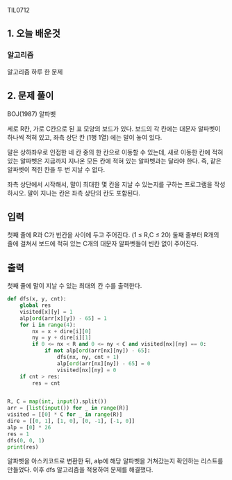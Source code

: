 TIL0712

## 1. 오늘 배운것

### 알고리즘



알고리즘 하루 한 문제

## 2. 문제 풀이

BOJ(1987) 알파벳



세로 R칸, 가로 C칸으로 된 표 모양의 보드가 있다. 보드의 각 칸에는 대문자 알파벳이 하나씩 적혀 있고, 좌측 상단 칸 (1행 1열) 에는 말이 놓여 있다.

말은 상하좌우로 인접한 네 칸 중의 한 칸으로 이동할 수 있는데, 새로 이동한 칸에 적혀 있는 알파벳은 지금까지 지나온 모든 칸에 적혀 있는 알파벳과는 달라야 한다. 즉, 같은 알파벳이 적힌 칸을 두 번 지날 수 없다.

좌측 상단에서 시작해서, 말이 최대한 몇 칸을 지날 수 있는지를 구하는 프로그램을 작성하시오. 말이 지나는 칸은 좌측 상단의 칸도 포함된다.



## 입력

첫째 줄에 R과 C가 빈칸을 사이에 두고 주어진다. (1 ≤ R,C ≤ 20) 둘째 줄부터 R개의 줄에 걸쳐서 보드에 적혀 있는 C개의 대문자 알파벳들이 빈칸 없이 주어진다.



## 출력

첫째 줄에 말이 지날 수 있는 최대의 칸 수를 출력한다.

``````python
def dfs(x, y, cnt):
    global res
    visited[x][y] = 1
    alp[ord(arr[x][y]) - 65] = 1
    for i in range(4):
        nx = x + dire[i][0]
        ny = y + dire[i][1]
        if 0 <= nx < R and 0 <= ny < C and visited[nx][ny] == 0:
            if not alp[ord(arr[nx][ny]) - 65]:
                dfs(nx, ny, cnt + 1)
                alp[ord(arr[nx][ny]) - 65] = 0
                visited[nx][ny] = 0
    if cnt > res:
        res = cnt


R, C = map(int, input().split())
arr = [list(input()) for _ in range(R)]
visited = [[0] * C for _ in range(R)]
dire = [[0, 1], [1, 0], [0, -1], [-1, 0]]
alp = [0] * 26
res = 1
dfs(0, 0, 1)
print(res)
``````

알파벳을 아스키코드로 변환한 뒤, alp에 해당 알파벳을 거쳐갔는지 확인하는 리스트를 만들었다. 이후 dfs 알고리즘을 적용하여 문제를 해결했다.

